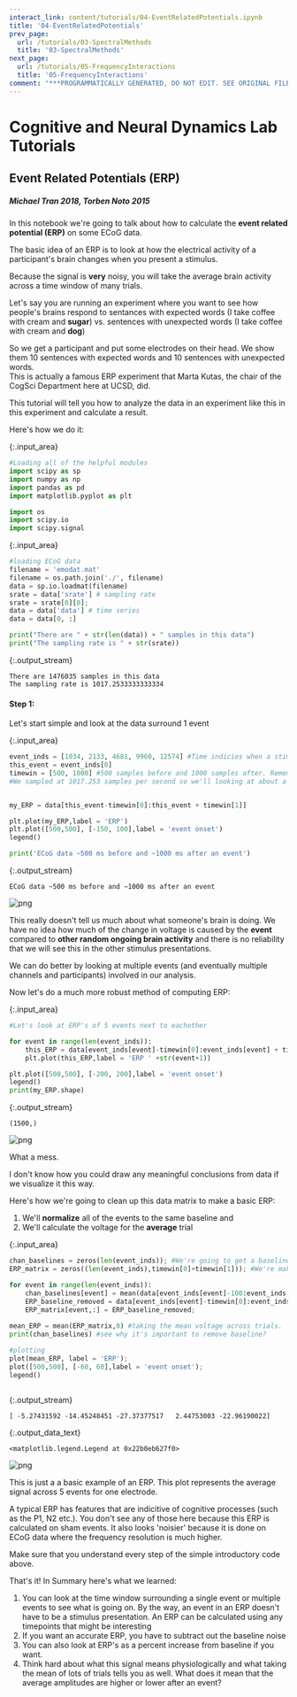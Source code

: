 ```yaml
---
interact_link: content/tutorials/04-EventRelatedPotentials.ipynb
title: '04-EventRelatedPotentials'
prev_page:
  url: /tutorials/03-SpectralMethods
  title: '03-SpectralMethods'
next_page:
  url: /tutorials/05-FrequencyInteractions
  title: '05-FrequencyInteractions'
comment: "***PROGRAMMATICALLY GENERATED, DO NOT EDIT. SEE ORIGINAL FILES IN /content***"
---
```


# Cognitive and Neural Dynamics Lab Tutorials
## Event Related Potentials (ERP)

##### Michael Tran 2018, Torben Noto 2015



In this notebook we're going to talk about how to calculate the **event related potential (ERP)** on some ECoG data.

The basic idea of an ERP is to look at how the electrical activity of a participant's brain changes when you present a stimulus.

Because the signal is **very** noisy, you will take the average brain activity across a time window of many trials.

Let's say you are running an experiment where you want to see how people's brains respond to sentances with expected words (I take coffee with cream and **sugar**) vs. sentences with unexpected words (I take coffee with cream and **dog**)


So we get a participant and put some electrodes on their head.  We show them 10 sentences with expected words and 10 sentences with unexpected words.  
This is actually a famous ERP experiment that Marta Kutas, the chair of the CogSci Department here at UCSD, did.

This tutorial will tell you how to analyze the data in an experiment like this in this experiment and calculate a result.


Here's how we do it:




{:.input_area}
```python
#Loading all of the helpful modules
import scipy as sp
import numpy as np
import pandas as pd
import matplotlib.pyplot as plt

import os
import scipy.io
import scipy.signal
```




{:.input_area}
```python
#loading ECoG data
filename = 'emodat.mat'
filename = os.path.join('./', filename)
data = sp.io.loadmat(filename)
srate = data['srate'] # sampling rate
srate = srate[0][0];
data = data['data'] # time series
data = data[0, :]

print("There are " + str(len(data)) + " samples in this data")
print("The sampling rate is " + str(srate))
```


{:.output_stream}
```
There are 1476035 samples in this data
The sampling rate is 1017.2533333333334

```

#### Step 1:
Let's start simple and look at the data surround 1 event



{:.input_area}
```python
event_inds = [1034, 2133, 4681, 9960, 12574] #Time indicies when a stimulus is presented to the subject
this_event = event_inds[0]
timewin = [500, 1000] #500 samples before and 1000 samples after. Remember this: The units here are samples, not milliseconds. 
#We sampled at 1017.253 samples per second so we'll looking at about a second and a half of data.


my_ERP = data[this_event-timewin[0]:this_event + timewin[1]]

plt.plot(my_ERP,label = 'ERP')
plt.plot([500,500], [-150, 100],label = 'event onset')
legend()

print('ECoG data ~500 ms before and ~1000 ms after an event')
```


{:.output_stream}
```
ECoG data ~500 ms before and ~1000 ms after an event

```


![png](../images/build/tutorials/04-EventRelatedPotentials_5_1.png)


This really doesn't tell us much about what someone's brain is doing. We have no idea how much of the change in voltage is caused by the **event** compared to **other random ongoing brain activity** and there is no reliability that we will see this in the other stimulus presentations.

We can do better by looking at multiple events 
(and eventually multiple channels and participants) involved in our analysis.

Now let's do a much more robust method of computing ERP:



{:.input_area}
```python
#Let's look at ERP's of 5 events next to eachother

for event in range(len(event_inds)):
    this_ERP = data[event_inds[event]-timewin[0]:event_inds[event] + timewin[1]]
    plt.plot(this_ERP,label = 'ERP ' +str(event+1))

plt.plot([500,500], [-200, 200],label = 'event onset')    
legend()
print(my_ERP.shape)
```


{:.output_stream}
```
(1500,)

```


![png](../images/build/tutorials/04-EventRelatedPotentials_7_1.png)


What a mess.

I don't know how you could draw any meaningful conclusions from data if we visualize it this way.

Here's how we're going to clean up this data matrix to make a basic ERP:
1. We'll **normalize** all of the events to the same baseline and
2. We'll calculate the voltage for the **average** trial




{:.input_area}
```python
chan_baselines = zeros(len(event_inds)); #We're going to get a baseline ERP data before we analyze any of the data.
ERP_matrix = zeros((len(event_inds),timewin[0]+timewin[1])); #We're making a matrix that will hold all the trials. We will get the mean from this.

for event in range(len(event_inds)):
    chan_baselines[event] = mean(data[event_inds[event]-100:event_inds[event] + 0]) 
    ERP_baseline_removed = data[event_inds[event]-timewin[0]:event_inds[event] + timewin[1]] - chan_baselines[event] #subtracting baseline from each trial.    
    ERP_matrix[event,:] = ERP_baseline_removed;
    
mean_ERP = mean(ERP_matrix,0) #taking the mean voltage across trials.
print(chan_baselines) #see why it's important to remove baseline?

#plotting
plot(mean_ERP, label = 'ERP');
plot([500,500], [-60, 60],label = 'event onset');
legend()



```


{:.output_stream}
```
[ -5.27431592 -14.45248451 -27.37377517   2.44753003 -22.96190022]

```




{:.output_data_text}
```
<matplotlib.legend.Legend at 0x22b0eb627f0>
```




![png](../images/build/tutorials/04-EventRelatedPotentials_9_2.png)


This is just a a basic example of an ERP. This plot represents the average signal across 5 events for one electrode.

A typical ERP has features that are indicitive of cognitive processes (such as the P1, N2 etc.). You don't see any of those here because this ERP is calculated on sham events. It also looks 'noisier' because it is done on ECoG data where the frequency resolution is much higher.

Make sure that you understand every step of the simple introductory code above.

That's it! In Summary here's what we learned:
1.  You can look at the time window surrounding a single event or multiple events to see what is going on. By the way, an event in an ERP doesn't have to be a stimulus presentation. An ERP can be calculated using any timepoints that might be interesting
2. If you want an accurate ERP, you have to subtract out the baseline noise
3. You can also look at ERP's as a percent increase from baseline if you want. 
4. Think hard about what this signal means physiologically and what taking the mean of lots of trials tells you as well. What does it mean that the average amplitudes are higher or lower after an event?
